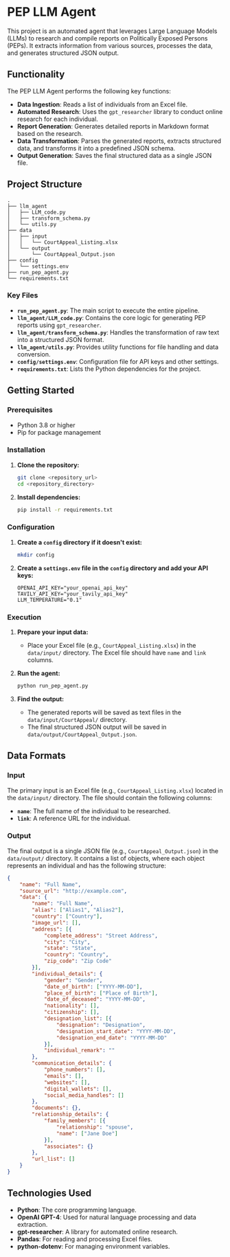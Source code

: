# PEP LLM Agent

This project is an automated agent that leverages Large Language Models (LLMs) to research and compile reports on Politically Exposed Persons (PEPs). It extracts information from various sources, processes the data, and generates structured JSON output.

## Functionality

The PEP LLM Agent performs the following key functions:

- **Data Ingestion**: Reads a list of individuals from an Excel file.
- **Automated Research**: Uses the `gpt_researcher` library to conduct online research for each individual.
- **Report Generation**: Generates detailed reports in Markdown format based on the research.
- **Data Transformation**: Parses the generated reports, extracts structured data, and transforms it into a predefined JSON schema.
- **Output Generation**: Saves the final structured data as a single JSON file.

## Project Structure

```
.
├── llm_agent
│   ├── LLM_code.py
│   ├── transform_schema.py
│   └── utils.py
├── data
│   ├── input
│   │   └── CourtAppeal_Listing.xlsx
│   └── output
│       └── CourtAppeal_Output.json
├── config
│   └── settings.env
├── run_pep_agent.py
└── requirements.txt
```

### Key Files

- **`run_pep_agent.py`**: The main script to execute the entire pipeline.
- **`llm_agent/LLM_code.py`**: Contains the core logic for generating PEP reports using `gpt_researcher`.
- **`llm_agent/transform_schema.py`**: Handles the transformation of raw text into a structured JSON format.
- **`llm_agent/utils.py`**: Provides utility functions for file handling and data conversion.
- **`config/settings.env`**: Configuration file for API keys and other settings.
- **`requirements.txt`**: Lists the Python dependencies for the project.

## Getting Started

### Prerequisites

- Python 3.8 or higher
- Pip for package management

### Installation

1. **Clone the repository:**
   ```bash
   git clone <repository_url>
   cd <repository_directory>
   ```

2. **Install dependencies:**
   ```bash
   pip install -r requirements.txt
   ```

### Configuration

1. **Create a `config` directory if it doesn't exist:**
   ```bash
   mkdir config
   ```

2. **Create a `settings.env` file in the `config` directory and add your API keys:**
   ```
   OPENAI_API_KEY="your_openai_api_key"
   TAVILY_API_KEY="your_tavily_api_key"
   LLM_TEMPERATURE="0.1"
   ```

### Execution

1. **Prepare your input data:**
   - Place your Excel file (e.g., `CourtAppeal_Listing.xlsx`) in the `data/input/` directory. The Excel file should have `name` and `link` columns.

2. **Run the agent:**
   ```bash
   python run_pep_agent.py
   ```

3. **Find the output:**
   - The generated reports will be saved as text files in the `data/input/CourtAppeal/` directory.
   - The final structured JSON output will be saved in `data/output/CourtAppeal_Output.json`.

## Data Formats

### Input

The primary input is an Excel file (e.g., `CourtAppeal_Listing.xlsx`) located in the `data/input/` directory. The file should contain the following columns:

- **`name`**: The full name of the individual to be researched.
- **`link`**: A reference URL for the individual.

### Output

The final output is a single JSON file (e.g., `CourtAppeal_Output.json`) in the `data/output/` directory. It contains a list of objects, where each object represents an individual and has the following structure:

```json
{
    "name": "Full Name",
    "source_url": "http://example.com",
    "data": {
        "name": "Full Name",
        "alias": ["Alias1", "Alias2"],
        "country": ["Country"],
        "image_url": [],
        "address": [{
            "complete_address": "Street Address",
            "city": "City",
            "state": "State",
            "country": "Country",
            "zip_code": "Zip Code"
        }],
        "individual_details": {
            "gender": "Gender",
            "date_of_birth": ["YYYY-MM-DD"],
            "place_of_birth": ["Place of Birth"],
            "date_of_deceased": "YYYY-MM-DD",
            "nationality": [],
            "citizenship": [],
            "designation_list": [{
                "designation": "Designation",
                "designation_start_date": "YYYY-MM-DD",
                "designation_end_date": "YYYY-MM-DD"
            }],
            "individual_remark": ""
        },
        "communication_details": {
            "phone_numbers": [],
            "emails": [],
            "websites": [],
            "digital_wallets": [],
            "social_media_handles": []
        },
        "documents": {},
        "relationship_details": {
            "family_members": [{
                "relationship": "spouse",
                "name": ["Jane Doe"]
            }],
            "associates": {}
        },
        "url_list": []
    }
}
```

## Technologies Used

- **Python**: The core programming language.
- **OpenAI GPT-4**: Used for natural language processing and data extraction.
- **gpt-researcher**: A library for automated online research.
- **Pandas**: For reading and processing Excel files.
- **python-dotenv**: For managing environment variables.
